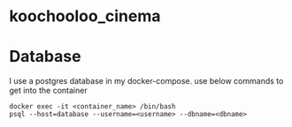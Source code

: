 # koochooloo_cinema

# Database
I use a postgres database in my docker-compose. use below commands to get into the container
```shell
docker exec -it <container_name> /bin/bash
psql --host=database --username=<username> --dbname=<dbname>
```